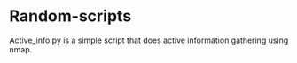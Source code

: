 # Random-scripts
Active_info.py is a simple script that does active information gathering using nmap.
